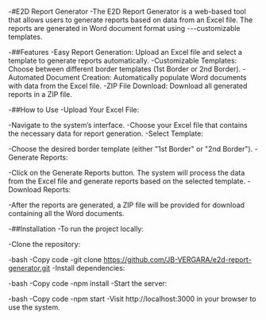 -#E2D Report Generator
-The E2D Report Generator is a web-based tool that allows users to generate reports based on data from an Excel file. The reports are generated in Word document format using ---customizable templates.

-##Features
-Easy Report Generation: Upload an Excel file and select a template to generate reports automatically.
-Customizable Templates: Choose between different border templates (1st Border or 2nd Border).
-Automated Document Creation: Automatically populate Word documents with data from the Excel file.
-ZIP File Download: Download all generated reports in a ZIP file.

-##How to Use
-Upload Your Excel File:

-Navigate to the system’s interface.
-Choose your Excel file that contains the necessary data for report generation.
-Select Template:

-Choose the desired border template (either "1st Border" or "2nd Border").
-Generate Reports:

-Click on the Generate Reports button. The system will process the data from the Excel file and generate reports based on the selected template.
-Download Reports:

-After the reports are generated, a ZIP file will be provided for download containing all the Word documents.

-##Installation
-To run the project locally:

-Clone the repository:

-bash
-Copy code
-git clone https://github.com/JB-VERGARA/e2d-report-generator.git
-Install dependencies:

-bash
-Copy code
-npm install
-Start the server:

-bash
-Copy code
-npm start
-Visit http://localhost:3000 in your browser to use the system.
